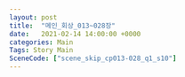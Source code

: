 ```yaml
---
layout: post
title:  "메인_회상_013~028장"
date:   2021-02-14 14:00:00 +0000
categories: Main
Tags: Story Main
SceneCode: ["scene_skip_cp013-028_q1_s10"]
---
```

